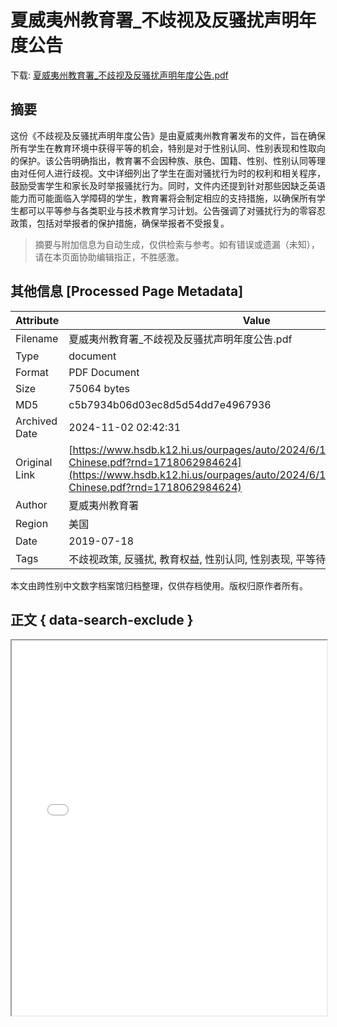 # 夏威夷州教育署_不歧视及反骚扰声明年度公告

<!-- tcd_download_link -->
下载: <a href="../夏威夷州教育署_不歧视及反骚扰声明年度公告.pdf" download>夏威夷州教育署_不歧视及反骚扰声明年度公告.pdf</a>
<!-- tcd_download_link_end -->

## 摘要

<!-- tcd_abstract -->
这份《不歧视及反骚扰声明年度公告》是由夏威夷州教育署发布的文件，旨在确保所有学生在教育环境中获得平等的机会，特别是对于性别认同、性别表现和性取向的保护。该公告明确指出，教育署不会因种族、肤色、国籍、性别、性别认同等理由对任何人进行歧视。文中详细列出了学生在面对骚扰行为时的权利和相关程序，鼓励受害学生和家长及时举报骚扰行为。同时，文件内还提到针对那些因缺乏英语能力而可能面临入学障碍的学生，教育署将会制定相应的支持措施，以确保所有学生都可以平等参与各类职业与技术教育学习计划。公告强调了对骚扰行为的零容忍政策，包括对举报者的保护措施，确保举报者不受报复。

<!-- tcd_abstract_end -->

> 摘要与附加信息为自动生成，仅供检索与参考。如有错误或遗漏（未知），请在本页面协助编辑指正，不胜感激。

## 其他信息 [Processed Page Metadata]

| Attribute       | Value                                  |
|-----------------|----------------------------------------|
| Filename        | 夏威夷州教育署_不歧视及反骚扰声明年度公告.pdf                             |
| Type            | document                                 |
| Format          | PDF Document                               |
| Size            | 75064 bytes                           |
| MD5             | c5b7934b06d03ec8d5d54dd7e4967936                                  |
| Archived Date   | 2024-11-02 02:42:31                             |
| Original Link   | [https://www.hsdb.k12.hi.us/ourpages/auto/2024/6/10/29282092/Simplified-Chinese.pdf?rnd=1718062984624](https://www.hsdb.k12.hi.us/ourpages/auto/2024/6/10/29282092/Simplified-Chinese.pdf?rnd=1718062984624)                         |
| Author          | 夏威夷州教育署                               |
| Region          | 美国                               |
| Date            | 2019-07-18                                 |
| Tags            | 不歧视政策, 反骚扰, 教育权益, 性别认同, 性别表现, 平等待遇, 举报机制, 职业教育                                 |

本文由跨性别中文数字档案馆归档整理，仅供存档使用。版权归原作者所有。


## 正文 { data-search-exclude }

<!-- tcd_main_text -->
<iframe src="../夏威夷州教育署_不歧视及反骚扰声明年度公告.pdf" width="100%" height="600px">
    <p>无法显示PDF，请下载查看。</p>
</iframe>
<!-- tcd_main_text_end -->

